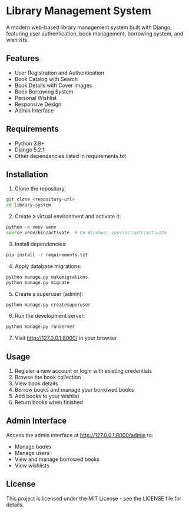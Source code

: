 # Library Management System

A modern web-based library management system built with Django, featuring user authentication, book management, borrowing system, and wishlists.

## Features

- User Registration and Authentication
- Book Catalog with Search
- Book Details with Cover Images
- Book Borrowing System
- Personal Wishlist
- Responsive Design
- Admin Interface

## Requirements

- Python 3.8+
- Django 5.2.1
- Other dependencies listed in requirements.txt

## Installation

1. Clone the repository:
```bash
git clone <repository-url>
cd library-system
```

2. Create a virtual environment and activate it:
```bash
python -m venv venv
source venv/bin/activate  # On Windows: venv\Scripts\activate
```

3. Install dependencies:
```bash
pip install -r requirements.txt
```

4. Apply database migrations:
```bash
python manage.py makemigrations
python manage.py migrate
```

5. Create a superuser (admin):
```bash
python manage.py createsuperuser
```

6. Run the development server:
```bash
python manage.py runserver
```

7. Visit http://127.0.0.1:8000/ in your browser

## Usage

1. Register a new account or login with existing credentials
2. Browse the book collection
3. View book details
4. Borrow books and manage your borrowed books
5. Add books to your wishlist
6. Return books when finished

## Admin Interface

Access the admin interface at http://127.0.0.1:8000/admin to:
- Manage books
- Manage users
- View and manage borrowed books
- View wishlists

## License

This project is licensed under the MIT License - see the LICENSE file for details. 
